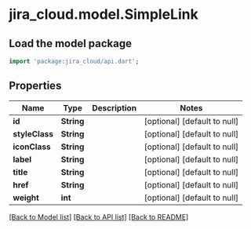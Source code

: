 # jira_cloud.model.SimpleLink

## Load the model package
```dart
import 'package:jira_cloud/api.dart';
```

## Properties
Name | Type | Description | Notes
------------ | ------------- | ------------- | -------------
**id** | **String** |  | [optional] [default to null]
**styleClass** | **String** |  | [optional] [default to null]
**iconClass** | **String** |  | [optional] [default to null]
**label** | **String** |  | [optional] [default to null]
**title** | **String** |  | [optional] [default to null]
**href** | **String** |  | [optional] [default to null]
**weight** | **int** |  | [optional] [default to null]

[[Back to Model list]](../README.md#documentation-for-models) [[Back to API list]](../README.md#documentation-for-api-endpoints) [[Back to README]](../README.md)


